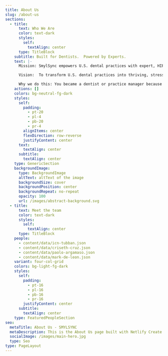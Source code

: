 ```yaml
---
title: About Us
slug: /about-us
sections:
  - title:
      text: Who We Are
      color: text-dark
      styles:
        self:
          textAlign: center
      type: TitleBlock
    subtitle: Built for Dentists.  Powered by Experts.
    text: |-
      Mission: SmylSync empowers U.S. dental practices with expert, HIPAA-compliant virtual assistant services, driven by the heartfelt dedication of Filipino VAs. We eliminate administrative chaos—scheduling, claims, credentialing, and patient follow-ups—so dentists can focus on patient care, cut costs, and grow with confidence.

      Vision:  To transform U.S. dental practices into thriving, stress-free havens of care, where our Filipino VAs' warmth and AI-driven precision create a future of seamless operations, empowered dentists, and brighter smiles for every patient.

      Why we do this: You became a dentist or practice manager because nothing beats seeing a patient's face light up with a confident smile—it's the fire that got you here. But let's be real: the endless admin grind, from denied claims to scheduling nightmares, sucks the joy right out, turning your passion into a daily slog. At SmylSync, our heart-driven purpose is simple—to hand that mess over to our warm, dedicated Filipino VAs and intelligent AI, so you reclaim your spark, build a practice that hums with ease, and keep creating those life-changing smiles. We're in this to make dentistry feel alive again, one stress-free day at a time.
    actions: []
    colors: bg-neutral-fg-dark
    styles:
      self:
        padding:
          - pt-20
          - pl-4
          - pb-20
          - pr-4
        alignItems: center
        flexDirection: row-reverse
        justifyContent: center
      text:
        textAlign: center
      subtitle:
        textAlign: center
    type: GenericSection
    backgroundImage:
      type: BackgroundImage
      altText: altText of the image
      backgroundSize: cover
      backgroundPosition: center
      backgroundRepeat: no-repeat
      opacity: 100
      url: /images/abstract-background.svg
  - title:
      text: Meet the team
      color: text-dark
      styles:
        self:
          textAlign: center
      type: TitleBlock
    people:
      - content/data/icn-tubban.json
      - content/data/criseth-cruz.json
      - content/data/paolo-argamaso.json
      - content/data/mark-de-leon.json
    variant: four-col-grid
    colors: bg-light-fg-dark
    styles:
      self:
        padding:
          - pt-16
          - pl-16
          - pb-16
          - pr-16
        justifyContent: center
      subtitle:
        textAlign: center
    type: FeaturedPeopleSection
seo:
  metaTitle: About Us - SMYLSYNC
  metaDescription: This is the About Us page built with Netlify Create.
  socialImage: /images/main-hero.jpg
  type: Seo
type: PageLayout
---
```

